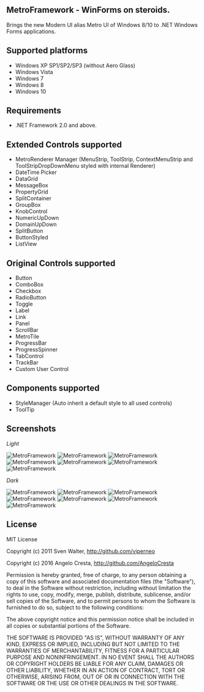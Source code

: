 MetroFramework - WinForms on steroids.
--------------------------------------

Brings the new Modern UI alias Metro UI of Windows 8/10 to .NET Windows Forms applications. 

Supported platforms
-------------------
* Windows XP SP1/SP2/SP3 (without Aero Glass)
* Windows Vista
* Windows 7
* Windows 8
* Windows 10

Requirements
------------
* .NET Framework 2.0 and above.

Extended Controls supported
---------------------------
* MetroRenderer Manager (MenuStrip, ToolStrip, ContextMenuStrip and ToolStripDropDownMenu styled with internal Renderer)
* DateTime Picker
* DataGrid
* MessageBox
* PropertyGrid
* SplitContainer
* GroupBox
* KnobControl
* NumericUpDown
* DomainUpDown
* SplitButton
* ButtonStyled
* ListView

Original Controls supported
---------------------------
* Button
* ComboBox
* Checkbox
* RadioButton
* Toggle
* Label
* Link
* Panel
* ScrollBar
* MetroTile
* ProgressBar
* ProgressSpinner
* TabControl
* TrackBar
* Custom User Control

Components supported
------------------
* StyleManager (Auto inherit a default style to all used controls)
* ToolTip

Screenshots
----------

*Light*

![MetroFramework](http://i.imgur.com/8V4fbzG.png)
![MetroFramework](http://i.imgur.com/ky0tI34.png)
![MetroFramework](http://i.imgur.com/ntTPEbx.png)
![MetroFramework](http://i.imgur.com/TllPzWk.png)
![MetroFramework](http://i.imgur.com/XDAnquP.png)
![MetroFramework](http://i.imgur.com/sYYjWJr.png)
![MetroFramework](http://i.imgur.com/ETzM9la.png)

*Dark*

![MetroFramework](http://i.imgur.com/8VNGM8d.png)
![MetroFramework](http://i.imgur.com/Qe813mQ.png)
![MetroFramework](http://i.imgur.com/jZMDjeo.png)
![MetroFramework](http://i.imgur.com/RuJnarp.png)
![MetroFramework](http://i.imgur.com/uHfzZlr.png)
![MetroFramework](http://i.imgur.com/PBTqeWX.png)
![MetroFramework](http://i.imgur.com/ERTF89C.png)

License
-------

MIT License

Copyright (c) 2011 Sven Walter, http://github.com/viperneo

Copyright (c) 2016 Angelo Cresta, http://github.com/AngeloCresta

Permission is hereby granted, free of charge, to any person obtaining a copy
of this software and associated documentation files (the "Software"), to deal
in the Software without restriction, including without limitation the rights
to use, copy, modify, merge, publish, distribute, sublicense, and/or sell
copies of the Software, and to permit persons to whom the Software is
furnished to do so, subject to the following conditions:

The above copyright notice and this permission notice shall be included in all
copies or substantial portions of the Software.

THE SOFTWARE IS PROVIDED "AS IS", WITHOUT WARRANTY OF ANY KIND, EXPRESS OR
IMPLIED, INCLUDING BUT NOT LIMITED TO THE WARRANTIES OF MERCHANTABILITY,
FITNESS FOR A PARTICULAR PURPOSE AND NONINFRINGEMENT. IN NO EVENT SHALL THE
AUTHORS OR COPYRIGHT HOLDERS BE LIABLE FOR ANY CLAIM, DAMAGES OR OTHER
LIABILITY, WHETHER IN AN ACTION OF CONTRACT, TORT OR OTHERWISE, ARISING FROM,
OUT OF OR IN CONNECTION WITH THE SOFTWARE OR THE USE OR OTHER DEALINGS IN THE
SOFTWARE.
